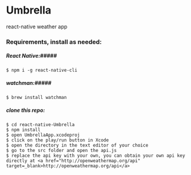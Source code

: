 # Umbrella
react-native weather app 

### Requirements, install as needed: ###

##### React Native:#####
```
$ npm i -g react-native-cli
```

##### watchman:#####
```
$ brew install watchman
```

##### clone this repo: #####

```
$ cd react-native-Umbrella
$ npm install
$ open UmbrellaApp.xcodeproj
$ click on the play/run button in Xcode
$ open the directory in the text editor of your choice
$ go to the src folder and open the api.js 
$ replace the api key with your own, you can obtain your own api key directly at <a href="http://openweathermap.org/api" target=_blank>http://openweathermap.org/api</a>

```

